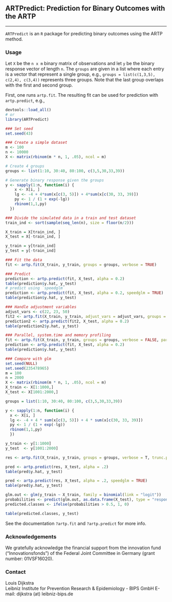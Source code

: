 ## ARTPredict: Prediction for Binary Outcomes with the ARTP
--------------------------------------------------------

`ARTPredict` is an `R` package for predicting binary outcomes using the ARTP method.

### Usage

Let `X` be the `n x m` binary matrix of observations and let `y` be the binary response vector of length `n`. The `groups` are given in a list where each entry is a vector that represent a single group, e.g., `groups = list(c(1,3,5), c(2,4), c(3,4))` represents three groups. Note that the last group overlaps with the first and second group.

First, one runs `artp.fit`. The resulting fit can be used for prediction with `artp.predict`, e.g.,

```R
devtools::load_all()
# or
library(ARTPredict)

### Set seed
set.seed(43)

### Create a simple dataset
m <- 100
n <- 10000
X <- matrix(rbinom(m * n, 1, .05), ncol = m)

# Create 4 groups
groups <- list(1:10, 30:40, 80:100, c(3,5,30,33,39))

# Generate binary response given the groups
y <- sapply(1:n, function(i) {
    x <- X[i, ]
    lg <- -4 + 4*sum(x[c(3, 5)]) + 4*sum(x[c(30, 33, 39)])
    py <- 1 / (1 + exp(-lg))
    rbinom(1,1,py)
  })

### Divide the simulated data in a train and test dataset
train_ind <- sort(sample(seq_len(n), size = floor(n/2)))

X_train = X[train_ind, ]
X_test = X[-train_ind, ]

y_train = y[train_ind]
y_test = y[-train_ind]

### Fit the data
fit <- artp.fit(X_train, y_train, groups = groups, verbose = TRUE)

### Predict
prediction <- artp.predict(fit, X_test, alpha = 0.2)
table(prediction$y.hat, y_test)
# predict using `speedglm`
prediction <- artp.predict(fit, X_test, alpha = 0.2, speedglm = TRUE)
table(prediction$y.hat, y_test)

### Handle adjustment variables
adjust_vars <- c(22, 23, 50)
fit2 <- artp.fit(X_train, y_train, adjust_vars = adjust_vars, groups = groups, verbose = TRUE)
prediction2 <- artp.predict(fit2, X_test, alpha = 0.2)
table(prediction2$y.hat, y_test)

### Parallel, system.time and memory profiling
fit <- artp.fit(X_train, y_train, groups = groups, verbose = FALSE, parallel = TRUE)
prediction <- artp.predict(fit, X_test, alpha = 0.2)
table(prediction$y.hat, y_test)

### Compare with glm
set.seed(NULL)
set.seed(235478965)
m = 100
n = 2000
X <- matrix(rbinom(m * n, 1, .05), ncol = m)
X_train <- X[1:1000,]
X_test <- X[1001:2000,]

groups = list(1:10, 30:40, 80:100, c(3,5,30,33,39))

y <- sapply(1:n, function(i) {
  x <- X[i, ]
  lg <- -4 + 4 * sum(x[c(3, 5)]) + 4 * sum(x[c(30, 33, 39)])
  py <- 1 / (1 + exp(-lg))
  rbinom(1,1,py)
  })

y_train <- y[1:1000]
y_test  <- y[1001:2000]

res <- artp.fit(X_train, y_train, groups = groups, verbose = T, trunc.point = 3)

pred <- artp.predict(res, X_test, alpha = .2)
table(pred$y.hat, y_test)

pred <- artp.predict(res, X_test, alpha = .2, speedglm = TRUE)
table(pred$y.hat, y_test)

glm.out <- glm(y_train ~ X_train, family = binomial(link = "logit"))
probabilities <- predict(glm.out, as.data.frame(X_test), type = "response")
predicted.classes <- ifelse(probabilities > 0.5, 1, 0)

table(predicted.classes, y_test)
```

See the documentation `?artp.fit` and `?artp.predict` for more info.

### Acknowledgements

We gratefully acknowledge the financial support from the innovation fund (“Innovationsfonds”) of the Federal Joint Committee in Germany (grant number: 01VSF16020).

### Contact

Louis Dijkstra\
Leibniz Institute for Prevention Research & Epidemiology - BIPS GmbH
E-mail: dijkstra (at) leibniz-bips.de
